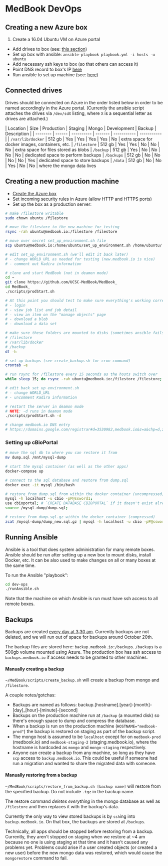 # MedBook DevOps

## Creating a new Azure box

1. Create a 16.04 Ubuntu VM on Azure portal
- Add drives to box (see: [this section](#connected-drives))
- Set up box with ansible: `ansible-playbook playbook.yml -i hosts -u ubuntu`
- Add necessary ssh keys to box (so that others can access it)
- Point DNS record to box's IP [here](https://domains.google.com/registrar#d=3530982,medbook.io&z=a&chp=d,z)
- Run ansible to set up machine (see: [here](#running-ansible))

## Connected drives

Drives should be connected on Azure in the order listed below in order to be named accordingly in the Azure portal. (Currently the ansible script attaches the drives via `/dev/sdX` listing, where `X` is a sequential letter as drives are attached.)

| Location          | Size   | Production | Staging | Mongo | Development | Backup | Description |
| --------          | ------ | ---------- | ------- | ----------- | ----------- |
| `/var/lib/docker` | 512 gb | Yes | Yes | Yes | Yes | No | extra space for docker images, containers, etc.
| `/filestore`      | 512 gb | Yes | Yes | No | No | No | extra space for files stored as blobs
| `/backup`         | 512 gb | Yes | No | No | No | No | dedicated space to perform backups
| `/backups`        | 512 gb | No | No | No | No | Yes | dedicated space to store backups
| `/data`           | 512 gb | No | No | Yes | No | No | where the mongo data lives

## Creating a new production machine

- [Create the Azure box](#creating-a-new-azure-box)
- Set incoming security rules in Azure (allow HTTP and HTTPS ports)
- Set up the box as a production server:

```sh
# make /filestore writable
sudo chown ubuntu /filestore

# move the filestore to the new machine for testing
rsync -rah ubuntu@medbook.io:/filestore /filestore

# move over secret set_up_environment.sh file
scp ubuntu@medbook.io:/home/ubuntu/set_up_environment.sh /home/ubuntu/

# edit set_up_environment.sh (we'll edit it back later)
# - change WORLD_URL as needed for testing (new.medbook.io is nice)
# - comment out Kadira information

# clone and start MedBook (not in deamon mode)
cd ~
git clone https://github.com/UCSC-MedBook/MedBook_
cd MedBook_
./scripts/prodStart.sh

# At this point you should test to make sure everything's working correctly
# - login
# - view job list and job detail
# - view an item on the "manage objects" page
# - download a blob
# - download a data set

# make sure these folders are mounted to disks (sometimes ansible fails):
# /filestore
# /var/lib/docker
# /backup
df -h

# set up backups (see create_backup.sh for cron command)
crontab -e

# run rsync for /filestore every 15 seconds as the hosts switch over
while sleep 15; do rsync -rah ubuntu@medbook.io:/filestore /filestore; done

# edit back set_up_environment.sh
# - change WORLD_URL
# - uncomment Kadira information

# restart the server in deamon mode
# NOTE: -d runs in deamon mode
./scripts/prodStart.sh -d

# change medbook.io DNS entry
# https://domains.google.com/registrar#d=3530982,medbook.io&z=a&chp=d,z
```

### Setting up cBioPortal
```sh
# move the sql db to where you can restore it from
mv dump.sql /mnt/mysql-dump

# start the mysql container (as well as the other apps)
docker-compose up

# connect to the sql database and restore from dump.sql
docker exec -it mysql /bin/bash

# restore from dump.sql from within the docker container (uncompressed)
mysql -h localhost -u cbio -pP@ssword1;
use cbioportal; # `CREATE DATABASE CBIOPORTAL` if it doesn't exist already
source /mysql-dump/dump.sql;

# restore from dump.sql.gz within the docker container (compressed)
zcat /mysql-dump/dump_new.sql.gz | mysql -h localhost -u cbio -pP@ssword1 cbioportal
```

## Running Ansible

Ansible is a tool that does system administration for many remote boxes. Ansible should be run after setting up a new box to mount disks, install Docker, etc. It can be also used to make changes on all or many boxes at the same time.

To run the Ansible "playbook":

```sh
cd dev-ops
./runAnsible.sh
```

Note that the machine on which Ansible is run must have ssh access to all remote boxes.

## Backups

Backups are created [every day at 3:30 am](https://github.com/UCSC-MedBook/MedBook/blob/master/scripts/create_backup.sh#L13). Currently backups are not deleted, and we will run out of space for backups around October 20th.

The backup files are stored here: `backup.medbook.io:/backups`. `/backups` is a 500gb volume mounted using Azure. The production box has ssh access to `backups.medbook.io` if access needs to be granted to other machines.

#### Manually creating a backup

`~/MedBook/scripts/create_backup.sh` will create a backup from mongo and `/filestore`.

A couple notes/gotchas:
- Backups are named as follows: backup.[hostname].[year]-[month]-[day]_[hour]-[minute]-[second]
- Backups on the production machine run at `/backup` (a mounted disk) so there's enough space to dump and compress the database.
- When a backup is run on the production machine (`HOSTNAME="medbook-prod"`) the backup is restored on staging as part of the backup script.
- The mongo host is assumed to be `localhost` except for on `medbook-prod` (medbook.io) and `medbook-staging-2` (staging.medbook.io), where the hostname is hardcoded as `mongo` and `mongo-staging` respectively.
- Anyone can create a backup from any machine, so long as they have `scp` access to `backup.medbook.io`. This could be useful if someone had run a migration and wanted to share the migrated data with someone.

#### Manually restoring from a backup

`~/MedBook/scripts/restore_from_backup.sh [backup name]` will restore from the specified backup. Do not include `.tgz` in the backup name.

The restore command *deletes everything* in the mongo database as well as `/filestore` and then replaces it with the backup's data.

Currently the only way to view stored backups is by `ssh`ing into `backup.medbook.io`. On that box, the backups are stored at `/backups`.

Technically, all apps should be stopped before restoring from a backup. Currently, they aren't stopped on staging when we restore at ~4 am because no one is using staging at that time and it hasn't caused any problems yet. Problems could arise if a user created objects (or created a new user) before the new mongo data was restored, which would cause the `mongorestore` command to fail.
